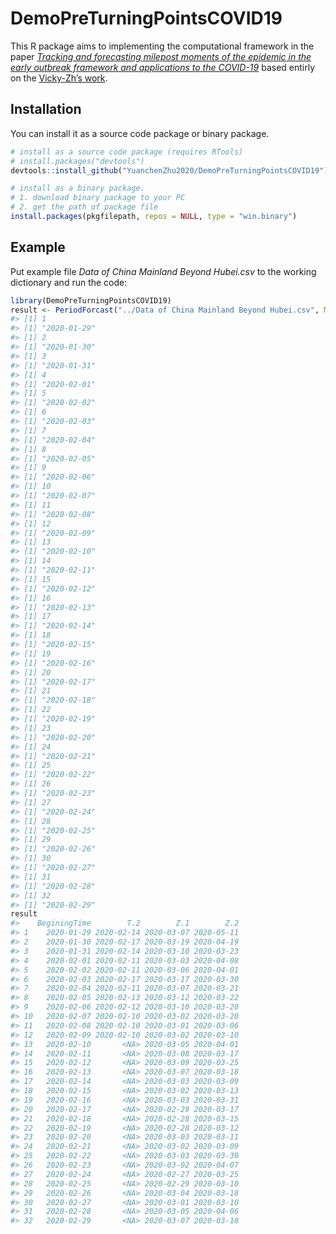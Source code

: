 
<!-- README.md is generated from README.Rmd. Please edit that file -->

# DemoPreTurningPointsCOVID19

<!-- badges: start -->

<!-- badges: end -->

This R package aims to implementing the computational framework in the
paper *[Tracking and forecasting milepost moments of the epidemic in the
early outbreak framework and applications to the
COVID-19](https://www.medrxiv.org/content/10.1101/2020.03.21.20040139v1.full.pdf+html)*
based entirly on the [Vicky-Zh’s
work](https://github.com/Vicky-Zh/Tracking_and_forecasting_milepost_moments_of_COVID-19.git).

## Installation

You can install it as a source code package or binary package.

``` r
# install as a source code package (requires RTools)
# install.packages("devtools")
devtools::install_github("YuanchenZhu2020/DemoPreTurningPointsCOVID19")

# install as a binary package.
# 1. download binary package to your PC
# 2. get the path of package file
install.packages(pkgfilepath, repos = NULL, type = "win.binary")
```

## Example

Put example file *Data of China Mainland Beyond Hubei.csv* to the
working dictionary and run the code:

``` r
library(DemoPreTurningPointsCOVID19)
result <- PeriodForcast("../Data of China Mainland Beyond Hubei.csv", M = 5, ST = "2020-01-29", period = 32)
#> [1] 1
#> [1] "2020-01-29"
#> [1] 2
#> [1] "2020-01-30"
#> [1] 3
#> [1] "2020-01-31"
#> [1] 4
#> [1] "2020-02-01"
#> [1] 5
#> [1] "2020-02-02"
#> [1] 6
#> [1] "2020-02-03"
#> [1] 7
#> [1] "2020-02-04"
#> [1] 8
#> [1] "2020-02-05"
#> [1] 9
#> [1] "2020-02-06"
#> [1] 10
#> [1] "2020-02-07"
#> [1] 11
#> [1] "2020-02-08"
#> [1] 12
#> [1] "2020-02-09"
#> [1] 13
#> [1] "2020-02-10"
#> [1] 14
#> [1] "2020-02-11"
#> [1] 15
#> [1] "2020-02-12"
#> [1] 16
#> [1] "2020-02-13"
#> [1] 17
#> [1] "2020-02-14"
#> [1] 18
#> [1] "2020-02-15"
#> [1] 19
#> [1] "2020-02-16"
#> [1] 20
#> [1] "2020-02-17"
#> [1] 21
#> [1] "2020-02-18"
#> [1] 22
#> [1] "2020-02-19"
#> [1] 23
#> [1] "2020-02-20"
#> [1] 24
#> [1] "2020-02-21"
#> [1] 25
#> [1] "2020-02-22"
#> [1] 26
#> [1] "2020-02-23"
#> [1] 27
#> [1] "2020-02-24"
#> [1] 28
#> [1] "2020-02-25"
#> [1] 29
#> [1] "2020-02-26"
#> [1] 30
#> [1] "2020-02-27"
#> [1] 31
#> [1] "2020-02-28"
#> [1] 32
#> [1] "2020-02-29"
result
#>    BeginingTime        T.2        Z.1        Z.2
#> 1    2020-01-29 2020-02-14 2020-03-07 2020-05-11
#> 2    2020-01-30 2020-02-17 2020-03-19 2020-04-19
#> 3    2020-01-31 2020-02-14 2020-03-10 2020-03-23
#> 4    2020-02-01 2020-02-11 2020-03-03 2020-04-08
#> 5    2020-02-02 2020-02-11 2020-03-06 2020-04-01
#> 6    2020-02-03 2020-02-17 2020-03-17 2020-03-30
#> 7    2020-02-04 2020-02-11 2020-03-07 2020-03-21
#> 8    2020-02-05 2020-02-13 2020-03-12 2020-03-22
#> 9    2020-02-06 2020-02-12 2020-03-10 2020-03-20
#> 10   2020-02-07 2020-02-10 2020-03-02 2020-03-20
#> 11   2020-02-08 2020-02-10 2020-03-01 2020-03-06
#> 12   2020-02-09 2020-02-10 2020-03-02 2020-03-10
#> 13   2020-02-10       <NA> 2020-03-05 2020-04-01
#> 14   2020-02-11       <NA> 2020-03-08 2020-03-17
#> 15   2020-02-12       <NA> 2020-03-09 2020-03-25
#> 16   2020-02-13       <NA> 2020-03-07 2020-03-18
#> 17   2020-02-14       <NA> 2020-03-03 2020-03-09
#> 18   2020-02-15       <NA> 2020-03-02 2020-03-13
#> 19   2020-02-16       <NA> 2020-03-03 2020-03-31
#> 20   2020-02-17       <NA> 2020-02-29 2020-03-17
#> 21   2020-02-18       <NA> 2020-02-28 2020-03-15
#> 22   2020-02-19       <NA> 2020-02-28 2020-03-12
#> 23   2020-02-20       <NA> 2020-03-03 2020-03-11
#> 24   2020-02-21       <NA> 2020-03-02 2020-03-09
#> 25   2020-02-22       <NA> 2020-03-03 2020-03-30
#> 26   2020-02-23       <NA> 2020-03-02 2020-04-07
#> 27   2020-02-24       <NA> 2020-02-27 2020-03-25
#> 28   2020-02-25       <NA> 2020-02-29 2020-03-10
#> 29   2020-02-26       <NA> 2020-03-04 2020-03-18
#> 30   2020-02-27       <NA> 2020-03-01 2020-03-10
#> 31   2020-02-28       <NA> 2020-03-05 2020-04-06
#> 32   2020-02-29       <NA> 2020-03-07 2020-03-18
```
